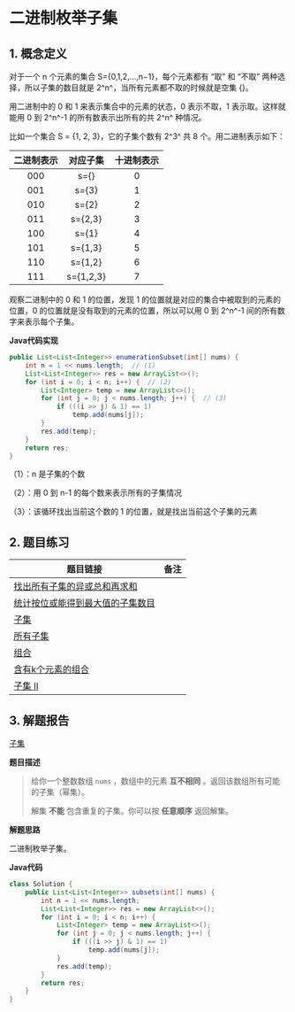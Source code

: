 # 二进制枚举子集

## 1. 概念定义

对于一个 n 个元素的集合 S={0,1,2,...,n−1}，每个元素都有 “取” 和 “不取” 两种选择，所以子集的数目就是 2^n^，当所有元素都不取的时候就是空集 {}。

用二进制中的 0 和 1 来表示集合中的元素的状态，0 表示不取，1 表示取。这样就能用 0 到 2^n^-1 的所有数表示出所有的共 2^n^ 种情况。



比如一个集合 S = {1, 2, 3}，它的子集个数有 2^3^ 共 8 个。用二进制表示如下：

| 二进制表示 | 对应子集  | 十进制表示 |
| :--------: | :-------: | :--------: |
|    000     |   s={}    |     0      |
|    001     |   s={3}   |     1      |
|    010     |   s={2}   |     2      |
|    011     |  s={2,3}  |     3      |
|    100     |   s={1}   |     4      |
|    101     |  s={1,3}  |     5      |
|    110     |  s={1,2}  |     6      |
|    111     | s={1,2,3} |     7      |

观察二进制中的 0 和 1 的位置，发现 1 的位置就是对应的集合中被取到的元素的位置，0 的位置就是没有取到的元素的位置，所以可以用 0 到 2^n^-1 间的所有数字来表示每个子集。



**Java代码实现**

```java
public List<List<Integer>> enumerationSubset(int[] nums) {
    int n = 1 << nums.length;  // (1)
    List<List<Integer>> res = new ArrayList<>();
    for (int i = 0; i < n; i++) {  // (2)
        List<Integer> temp = new ArrayList<>();
        for (int j = 0; j < nums.length; j++) {  // (3)
            if (((i >> j) & 1) == 1)
                temp.add(nums[j]);
        }
        res.add(temp);
    }
    return res;
}
```

（1）：n 是子集的个数

（2）：用 0 到 n-1 的每个数来表示所有的子集情况

（3）：该循环找出当前这个数的 1 的位置，就是找出当前这个子集的元素



## 2. 题目练习

| 题目链接                                                     | 备注 |
| ------------------------------------------------------------ | ---- |
| [找出所有子集的异或总和再求和](https://leetcode-cn.com/problems/sum-of-all-subset-xor-totals/) |      |
| [统计按位或能得到最大值的子集数目](https://leetcode-cn.com/problems/count-number-of-maximum-bitwise-or-subsets/) |      |
| [子集](https://leetcode-cn.com/problems/subsets/)            |      |
| [所有子集](https://leetcode-cn.com/problems/TVdhkn/)         |      |
| [组合](https://leetcode-cn.com/problems/combinations/)       |      |
| [含有k个元素的组合](https://leetcode-cn.com/problems/uUsW3B/) |      |
| [子集 II](https://leetcode-cn.com/problems/subsets-ii/)      |      |

## 3. 解题报告

[子集](https://leetcode-cn.com/problems/subsets/)

**题目描述**

> 给你一个整数数组 `nums` ，数组中的元素 **互不相同** 。返回该数组所有可能的子集（幂集）。
>
> 解集 **不能** 包含重复的子集。你可以按 **任意顺序** 返回解集。

**解题思路**

二进制枚举子集。

**Java代码**

```java
class Solution {
    public List<List<Integer>> subsets(int[] nums) {
        int n = 1 << nums.length;
        List<List<Integer>> res = new ArrayList<>();
        for (int i = 0; i < n; i++) {
            List<Integer> temp = new ArrayList<>();
            for (int j = 0; j < nums.length; j++) {
                if (((i >> j) & 1) == 1)
                    temp.add(nums[j]);
            }
            res.add(temp);
        }
        return res;
    }
}
```

